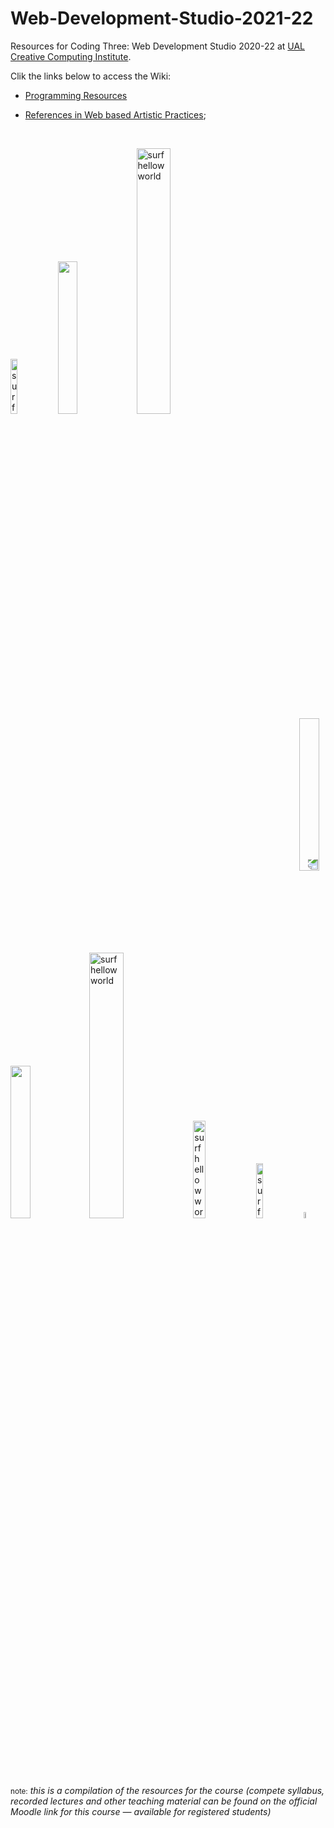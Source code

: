 # Web-Development-Studio-2021-22
Resources for Coding Three: Web Development Studio 2020-22 at [UAL Creative Computing Institute](https://www.arts.ac.uk/creative-computing-institute/people/joana-chicau).

Clik the links below to access the Wiki:

* [Programming Resources](https://github.com/JoBCB/Web-Development-Studio-2020/wiki/Programming-Resources)

* [References in Web based Artistic Practices](https://github.com/JoBCB/Web-Development-Studio-2020/wiki/Artistic-Practices-in-the-Web); 

</br>

<img src="https://upload.wikimedia.org/wikipedia/commons/d/d9/Surf_3.gif" width="15%" alt="surf hellow world"><img src="https://upload.wikimedia.org/wikipedia/commons/d/d9/Surf_3.gif" width="25%"><img src="https://upload.wikimedia.org/wikipedia/commons/d/d9/Surf_3.gif" width="33%" alt="surf hellow world"><img src="https://upload.wikimedia.org/wikipedia/commons/d/d9/Surf_3.gif" width="25%" style="transform: rotate(180deg)"><img src="https://upload.wikimedia.org/wikipedia/commons/d/d9/Surf_3.gif" width="25%"><img src="https://upload.wikimedia.org/wikipedia/commons/d/d9/Surf_3.gif" width="33%" alt="surf hellow world"><img src="https://upload.wikimedia.org/wikipedia/commons/d/d9/Surf_3.gif" width="20%" alt="surf hellow world"><img src="https://upload.wikimedia.org/wikipedia/commons/d/d9/Surf_3.gif" width="15%" alt="surf hellow world"><img src="https://upload.wikimedia.org/wikipedia/commons/d/d9/Surf_3.gif" width="5%" alt="surf hellow world">

</br>

<small>note:</small> _this is a compilation of the resources for the course (compete syllabus, recorded lectures and other teaching material can be found on the official Moodle link for this course — available for registered students)_

